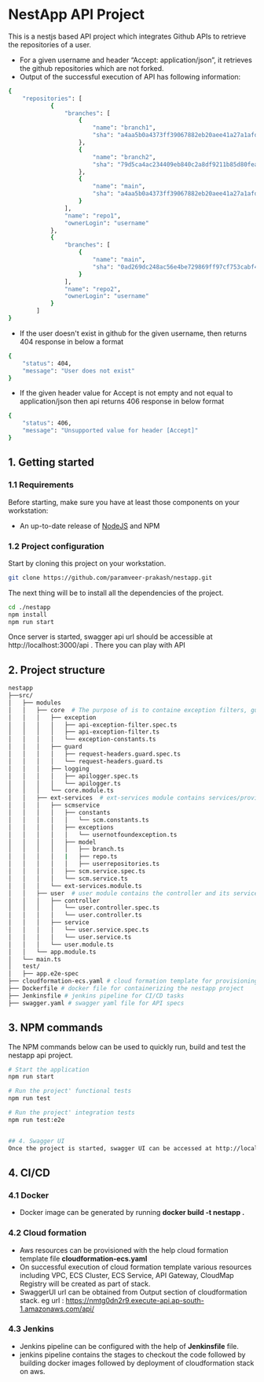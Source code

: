 # NestApp API Project 

This is a nestjs based API project which integrates Github APIs to retrieve the repositories of a user.
- For a given username and header “Accept: application/json”, it retrieves the github repositories which are not forked.
- Output of the successful execution of API has following information:
``` sh
{
    "repositories": [
            {
                "branches": [
                    {
                        "name": "branch1",
                        "sha": "a4aa5b0a4373ff39067882eb20aee41a27a1afdc"
                    },
                    {
                        "name": "branch2",
                        "sha": "79d5ca4ac234409eb840c2a8df9211b85d80feaf"
                    },
                    {
                        "name": "main",
                        "sha": "a4aa5b0a4373ff39067882eb20aee41a27a1afdc"
                    }
                ],
                "name": "repo1",
                "ownerLogin": "username"
            },
            {
                "branches": [
                    {
                        "name": "main",
                        "sha": "0ad269dc248ac56e4be729869ff97cf753cabf44"
                    }
                ],
                "name": "repo2",
                "ownerLogin": "username"
            }
        ]
}
```

- If the user doesn't exist in github for the given username, then returns 404 response in below a format
``` sh
{
    "status": 404,
    "message": "User does not exist"
}
```
- If the given header value for Accept is not empty and not equal to application/json then api returns 406 response in below format
``` sh
{
    "status": 406,
    "message": "Unsupported value for header [Accept]"
}
```

## 1. Getting started

### 1.1 Requirements

Before starting, make sure you have at least those components on your workstation:
- An up-to-date release of [NodeJS](https://nodejs.org/) and NPM

### 1.2 Project configuration
Start by cloning this project on your workstation.

``` sh
git clone https://github.com/paramveer-prakash/nestapp.git
```

The next thing will be to install all the dependencies of the project.

```sh
cd ./nestapp
npm install
npm run start
```

Once server is started, swagger api url should be accessible at http://localhost:3000/api . There you can play with API 

## 2. Project structure
```sh
nestapp
├──src/
│   ├── modules
│   │   ├── core  # The purpose of is to containe exception filters, guards, logger etc which are common all other modules and used in the whole application
│   │   │   ├── exception 
│   │   │   │   ├── api-exception-filter.spec.ts
│   │   │   │   ├── api-exception-filter.ts
│   │   │   │   └── exception-constants.ts
│   │   │   ├── guard
│   │   │   │   ├── request-headers.guard.spec.ts
│   │   │   │   └── request-headers.guard.ts
│   │   │   ├── logging
│   │   │   │   ├── apilogger.spec.ts
│   │   │   │   └── apilogger.ts
│   │   │   └── core.module.ts
│   │   ├── ext-services  # ext-services module contains services/provider which communicate to external systems (github in our case).  
│   │   │   ├── scmservice
│   │   │   │   ├── constants
│   │   │   │   │   └── scm.constants.ts
│   │   │   │   ├── exceptions
│   │   │   │   │   └── usernotfoundexception.ts
│   │   │   │   ├── model
│   │   │   │   │   ├── branch.ts
│   │   │   │   |   ├── repo.ts
│   │   │   │   │   ├── userrepositories.ts
│   │   │   │   ├── scm.service.spec.ts
│   │   │   │   └── scm.service.ts
│   │   │   └── ext-services.module.ts
│   │   ├── user  # user module contains the controller and its services which uses ext-services module's services to fetch the data from external systems.
│   │   │   ├── controller
│   │   │   │   └── user.controller.spec.ts
│   │   │   │   └── user.controller.ts
│   │   │   ├── service
│   │   │   │   └── user.service.spec.ts
│   │   │   │   └── user.service.ts
│   │   │   └── user.module.ts
│   │   └── app.module.ts
│   └── main.ts
│   test/
│   ├── app.e2e-spec
├── cloudformation-ecs.yaml # cloud formation template for provisioning aws resources for nestapp project deployment
├── Dockerfile # docker file for containerizing the nestapp project
├── Jenkinsfile # jenkins pipeline for CI/CD tasks
├── swagger.yaml # swagger yaml file for API specs
```

## 3. NPM commands

The NPM commands below can be used to quickly run, build and test the nestapp api project.

```sh
# Start the application
npm run start

# Run the project' functional tests
npm run test

# Run the project' integration tests
npm run test:e2e


## 4. Swagger UI
Once the project is started, swagger UI can be accessed at http://localhost:3000/api
```

## 4. CI/CD
### 4.1 Docker
- Docker image can be generated by running **docker build -t nestapp .**

### 4.2 Cloud formation
- Aws resources can be provisioned with the help cloud formation template file **cloudformation-ecs.yaml**
- On successful execution of cloud formation template various resources including VPC, ECS Cluster, ECS Service, API Gateway, CloudMap Registry will be created as part of stack.
- SwaggerUI url can be obtained from Output section of cloudformation stack. eg url : https://nmtg0dn2r9.execute-api.ap-south-1.amazonaws.com/api/

### 4.3 Jenkins
- Jenkins pipeline can be configured with the help of **Jenkinsfile** file.
- jenkins pipeline contains the stages to checkout the code followed by building docker images followed by deployment of cloudformation stack on aws.


